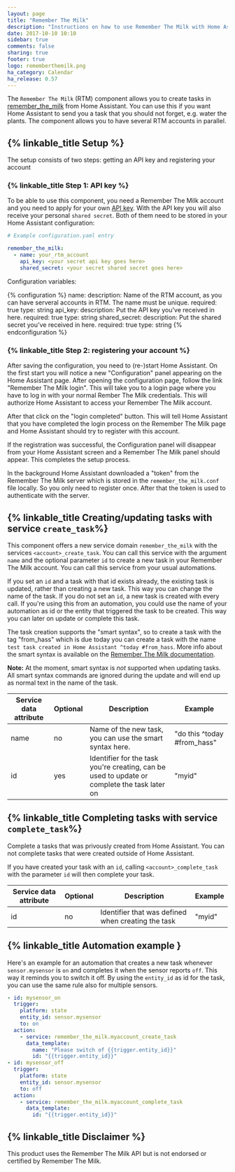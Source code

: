 ```yaml
---
layout: page
title: "Remember The Milk"
description: "Instructions on how to use Remember The Milk with Home Assistant."
date: 2017-10-10 10:10
sidebar: true
comments: false
sharing: true
footer: true
logo: rememberthemilk.png
ha_category: Calendar
ha_release: 0.57
---
```


The `Remember The Milk` (RTM) component allows you to create tasks in [remember_the_milk](https://www.rememberthemilk.com) from Home Assistant. You can use this if you want Home Assistant to send you a task that you should not forget, e.g. water the plants. The component allows you to have several RTM accounts in parallel.

## {% linkable_title Setup %}

The setup consists of two steps: getting an API key and registering your account

### {% linkable_title Step 1: API key %}

To be able to use this component, you need a Remember The Milk account and you need to apply for your own [API key](https://www.rememberthemilk.com/services/api/keys.rtm). With the API key you will also receive your personal `shared secret`. Both of them need to be stored in your Home Assistant configuration:

```yaml
# Example configuration.yaml entry

remember_the_milk:
  - name: your_rtm_account
    api_key: <your secret api key goes here>
    shared_secret: <your secret shared secret goes here>

```

Configuration variables:

{% configuration %}
  name:
    description: Name of the RTM account, as you can have serveral accounts in RTM. The name must be unique.
    required: true
    type: string
  api_key:
    description: Put the API key you've received in here.
    required: true
    type: string
  shared_secret:
    description: Put the shared secret you've received in here.
    required: true
    type: string
{% endconfiguration %}

### {% linkable_title Step 2: registering your account %}

After saving the configuration, you need to (re-)start Home Assistant. On the first start you will notice a new "Configuration" panel appearing on the Home Assistant page. After opening the configuration page, follow the link "Remember The Milk login". This will take you to a login page where you have to log in with your normal Rember The Milk credentials. This will authorize Home Assistant to access your Remember The Milk account.

After that click on the "login completed" button. This will tell Home Assistant that you have completed the login process on the Remember The Milk page and Home Assistant should try to register with this account.

If the registration was successful, the Configuration panel will disappear from your Home Assistant screen and a Remember The Milk panel should appear. This completes the setup process.

In the background Home Assistant downloaded a "token" from the Remember The Milk server which is stored in the `remember_the_milk.conf` file locally. So you only need to register once. After that the token is used to authenticate with the server.

## {% linkable_title Creating/updating tasks with service ```create_task```%}

This component offers a new service domain ```remember_the_milk``` with the services ```<account>_create_task```. You can call this service with the argument ```name``` and the optional parameter ```id``` to create a new task in your Remember The Milk account. You can call this service from your usual automations.

If you set an ```id``` and a task with that id exists already, the existing task is updated, rather than creating a new task. This way you can change the name of the task. If you do not set an ```id```, a new task is created with every call. If you're using this from an automation, you could use the name of your automation as id or the entity that triggered the task to be created. This way you can later on update or complete this task.

The task creation supports the "smart syntax", so to create a task with the tag "from_hass" which is due today you can create a task with the name ```test task created in Home Assistant ^today #from_hass```. More info about the smart syntax is available on the [Remember The Milk documentation](https://www.rememberthemilk.com/help/answer/basics-smartadd-howdoiuse).

**Note:**
At the moment, smart syntax is *not* supported when updating tasks. All smart syntax commands are ignored during the update and will end up as normal text in the name of the task.

|Service data attribute	| Optional | Description | Example |
|-----------------------|----------|-------------|---------|
| name | no  | Name of the new task, you can use the smart syntax here. | "do this ^today #from_hass" |
| id   | yes | Identifier for the task you're creating, can be used to update or complete the task later on | "myid" |

## {% linkable_title Completing tasks with service  ```complete_task```%}

Complete a tasks that was privously created from Home Assistant. You can not complete tasks that were created outside of Home Assistant.

If you have created your task with an ```id```, calling ```<account>_complete_task``` with the parameter ```id``` will then complete your task. 

|Service data attribute	| Optional | Description | Example |
|-----------------------|----------|-------------|---------|
| id | no | Identifier that was defined when creating the task | "myid" |

## {% linkable_title Automation example }

Here's an example for an automation that creates a new task whenever ```sensor.mysensor``` is ```on``` and completes it when the sensor reports ```off```. This way it reminds you to switch it off. By using the ```entity_id``` as id for the task, you can use the same rule also for multiple sensors.


```yaml
- id: mysensor_on
  trigger:
    platform: state
    entity_id: sensor.mysensor
    to: on
  action:
    - service: remember_the_milk.myaccount_create_task
      data_template:
        name: "Please switch of {{trigger.entity_id}}"
        id: "{{trigger.entity_id}}"
- id: mysensor_off
  trigger:
    platform: state
    entity_id: sensor.mysensor
    to: off
  action:
    - service: remember_the_milk.myaccount_complete_task
      data_template:
        id: "{{trigger.entity_id}}"

```



## {% linkable_title Disclaimer %}
This product uses the Remember The Milk API but is not endorsed or certified by Remember The Milk.
